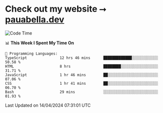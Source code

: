# Check out my website ⭢ [pauabella.dev](https://pauabella.dev)

<!--START_SECTION:waka-->
![Code Time](http://img.shields.io/badge/Code%20Time-3%2C210%20hrs%2058%20mins-blue)

📊 **This Week I Spent My Time On** 

```text
💬 Programming Languages: 
TypeScript               12 hrs 46 mins      █████████████░░░░░░░░░░░░   50.58 % 
HTML                     8 hrs               ████████░░░░░░░░░░░░░░░░░   31.71 % 
JavaScript               1 hr 46 mins        ██░░░░░░░░░░░░░░░░░░░░░░░   07.06 % 
CSS                      1 hr 41 mins        ██░░░░░░░░░░░░░░░░░░░░░░░   06.70 % 
Bash                     29 mins             ░░░░░░░░░░░░░░░░░░░░░░░░░   01.93 % 
```


 Last Updated on 14/04/2024 07:31:01 UTC
<!--END_SECTION:waka-->
